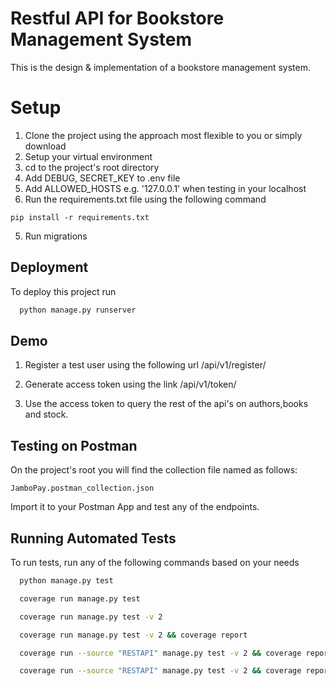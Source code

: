 # Restful API for Bookstore Management System

This is the design & implementation of a bookstore management system.

# Setup
1. Clone the project using the approach most flexible to you or simply download
2. Setup your virtual environment
3. cd to the project's root directory
4. Add DEBUG, SECRET_KEY to .env file
5. Add ALLOWED_HOSTS e.g. '127.0.0.1' when testing in your localhost 
6. Run the requirements.txt file using the following command

```
pip install -r requirements.txt
```
5. Run migrations



## Deployment

To deploy this project run

```bash
  python manage.py runserver
```


## Demo

1. Register a test user using the following url
/api/v1/register/

2. Generate access token using the link
/api/v1/token/

3. Use the access token to query the rest of the api's on authors,books and stock.

## Testing on Postman

On the project's root you will find the collection file named as follows:

```
JamboPay.postman_collection.json
```

Import it to your Postman App and test any of the endpoints.


## Running Automated Tests

To run tests, run any of the following commands
based on your needs

```bash
  python manage.py test

  coverage run manage.py test

  coverage run manage.py test -v 2

  coverage run manage.py test -v 2 && coverage report

  coverage run --source "RESTAPI" manage.py test -v 2 && coverage report

  coverage run --source "RESTAPI" manage.py test -v 2 && coverage report && coverage html

```



